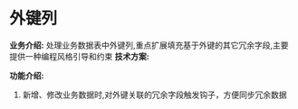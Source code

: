 # 外键列
**业务介绍:**
处理业务数据表中外键列,重点扩展填充基于外键的其它冗余字段,主要提供一种编程风格引导和约束
**技术方案:**

**功能介绍:**
1. 新增、修改业务数据时,对外键关联的冗余字段触发钩子，方便同步冗余数据



